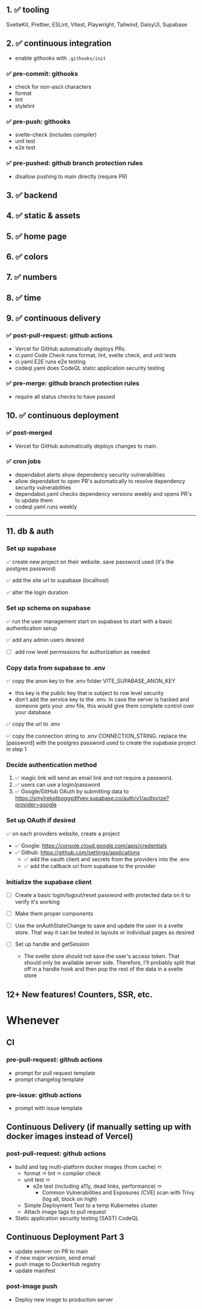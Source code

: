 ## 1. :white_check_mark: tooling

SvelteKit, Prettier, ESLint, Vitest, Playwright, Tailwind, DaisyUI, Supabase

## 2. :white_check_mark: continuous integration

- enable githooks with `.githooks/init`

### :white_check_mark: pre-commit: githooks

- check for non-ascii characters
- format
- lint
- stylelint

### :white_check_mark: pre-push: githooks

- svelte-check (includes compiler)
- unit test
- e2e test

### :white_check_mark: pre-pushed: github branch protection rules

- disallow pushing to main directly (require PR)

## 3. :white_check_mark: backend

## 4. :white_check_mark: static & assets

## 5. :white_check_mark: home page

## 6. :white_check_mark: colors

## 7. :white_check_mark: numbers

## 8. :white_check_mark: time

## 9. :white_check_mark: continuous delivery

### :white_check_mark: post-pull-request: github actions

- Vercel for GitHub automatically deploys PRs.
- ci.yaml Code Check runs format, lint, svelte check, and unit tests
- ci.yaml E2E runs e2e testing
- codeql.yaml does CodeQL static application security testing

### :white_check_mark: pre-merge: github branch protection rules

- require all status checks to have passed

## 10. :white_check_mark: continuous deployment

### :white_check_mark: post-merged

- Vercel for GitHub automatically deploys changes to main.

### :white_check_mark: cron jobs

- dependabot alerts show dependency security vulnerabilities
- allow dependabot to open PR's automatically to resolve dependency security vulnerabilities
- dependabot.yaml checks dependency versions weekly and opens PR's to update them
- codeql.yaml runs weekly

---

## 11. db & auth

### Set up supabase

:white_check_mark: create new project on their website. save password used (it's the postgres password)

:white_check_mark: add the site url to supabase (localhost)

:white_check_mark: alter the login duration

### Set up schema on supabase

:white_check_mark: run the user management start on supabase to start with a basic authentication setup

:white_check_mark: add any admin users desired

- [ ] add row level permissions for authorization as needed

### Copy data from supabase to .env

:white_check_mark: copy the anon key to the .env folder VITE_SUPABASE_ANON_KEY

- this key is the public key that is subject to row level security
- don't add the service key to the .env. In case the server is hacked and someone gets your .env file, this would give them complete control over your database

:white_check_mark: copy the url to .env

:white_check_mark: copy the connection string to .env CONNECTION_STRING. replace the [password] with the postgres password used to create the supabase project in step 1

### Decide authentication method

1. :white_check_mark: magic link will send an email link and not require a password.
2. :white_check_mark: users can use a login/password
3. :white_check_mark: Google/GitHub OAuth by submitting data to https://smylrekptboggxdlfvev.supabase.co/auth/v1/authorize?provider=google

### Set up OAuth if desired

:white_check_mark: on each providers website, create a project

- :white_check_mark: Google: https://console.cloud.google.com/apis/credentials
- :white_check_mark: Github: https://github.com/settings/applications
  - :white_check_mark: add the oauth client and secrets from the providers into the .env
  - :white_check_mark: add the callback uri from supabase to the provider

### Initialize the supabase client

- [ ] Create a basic login/logout/reset password with protected data on it to verify it's working

- [ ] Make them proper components

- [ ] Use the onAuthStateChange to save and update the user in a svelte store. That way it can be tested in layouts or individual pages as desired

- [ ] Set up handle and getSession
  - The svelte store should not save the user's access token. That should only be available server side. Therefore, I'll probably split that off in a handle hook and then pop the rest of the data in a svelte store

## 12+ New features! Counters, SSR, etc.

# Whenever

## CI

### pre-pull-request: github actions

- prompt for pull request template
- prompt changelog template

### pre-issue: github actions

- prompt with issue template

## Continuous Delivery (if manually setting up with docker images instead of Vercel)

### post-pull-request: github actions

- build and tag multi-platform docker images (from cache) ➱
  - format ➱ lint ➱ compiler check
  - unit test ➱
    - e2e test (including a11y, dead links, performance) ➱
      - Common Vulnerabilities and Exposures (CVE) scan with Trivy (log all, block on high)
  - Simple Deployment Test to a temp Kubernetes cluster
  - Attach image tags to pull request
- Static application security testing (SAST) CodeQL

## Continuous Deployment Part 3

- update semver on PR to main
- if new major version, send email
- push image to DockerHub registry
- update manifest

### post-image push

- Deploy new image to production server
